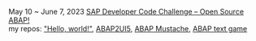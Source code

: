May 10 ~ June 7, 2023 [SAP Developer Code Challenge – Open Source ABAP!](https://blogs.sap.com/2023/05/10/sap-developer-code-challenge-open-source-abap/)  
my repos: ["Hello, world!"](https://github.com/Nov05/sap-btp-trial/blob/main/src/znov05_hello_world.clas.abap), [ABAP2UI5](https://github.com/Nov05/sap-abap2UI5), [ABAP Mustache](https://github.com/Nov05/sap-abap-mustache), [ABAP text game](https://github.com/Nov05/sap-abap2ui5/blob/main/src/znov05_cl_abap2ui5_axage.clas.abap)  


<!---
Nov05/Nov05 is a ✨ special ✨ repository because its `README.md` (this file) appears on your GitHub profile.
You can click the Preview link to take a look at your changes.
--->
